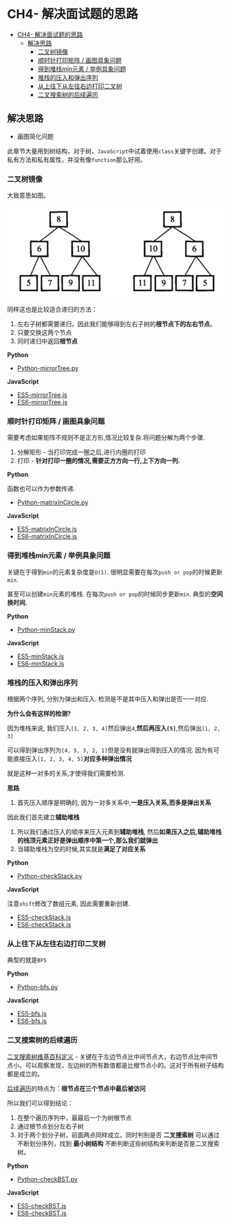 # CH4- 解决面试题的思路

<!-- TOC -->

- [CH4- 解决面试题的思路](#ch4--解决面试题的思路)
  - [解决思路](#解决思路)
    - [二叉树镜像](#二叉树镜像)
    - [顺时针打印矩阵 / 画图具象问题](#顺时针打印矩阵--画图具象问题)
    - [得到堆栈min元素 / 举例具象问题](#得到堆栈min元素--举例具象问题)
    - [堆栈的压入和弹出序列](#堆栈的压入和弹出序列)
    - [从上往下从左往右边打印二叉树](#从上往下从左往右边打印二叉树)
    - [二叉搜索树的后续遍历](#二叉搜索树的后续遍历)

<!-- /TOC -->

## 解决思路

* 画图简化问题

此章节大量用到树结构，对于树，`JavaScript`中试着使用`class`关键字创建。对于私有方法和私有属性，并没有像`function`那么好用。

### 二叉树镜像

大致意思如图。

![树的镜像](https://raw.githubusercontent.com/JiangWeixian/JS-Books/master/sword2offer/CH4-%E8%A7%A3%E5%86%B3%E9%9D%A2%E8%AF%95%E9%A2%98%E7%9B%AE%E7%9A%84%E6%80%9D%E8%B7%AF/img/%E6%A0%91%E7%9A%84%E9%95%9C%E5%83%8F.png)

同样这也是比较适合递归的方法：

1. 左右子树都需要递归，因此我们能够得到左右子树的**根节点下的左右节点**。
2. 只要交换这两个节点
3. 同时递归中返回**根节点**

**Python**

* [Python-mirrorTree.py](https://github.com/JiangWeixian/Algo/tree/master/Sword2offer/CH4-%E8%A7%A3%E9%A2%98%E6%80%9D%E8%B7%AF/Python)

**JavaScript**

* [ES5-mirrorTree.js](https://github.com/JiangWeixian/Algo/blob/master/Sword2offer/CH4-%E8%A7%A3%E9%A2%98%E6%80%9D%E8%B7%AF/ES5/mirrorTree.js)
* [ES6-mirrorTree.js](https://github.com/JiangWeixian/Algo/blob/master/Sword2offer/CH4-%E8%A7%A3%E9%A2%98%E6%80%9D%E8%B7%AF/ES6/mirrorTree.js)

### 顺时针打印矩阵 / 画图具象问题

需要考虑如果矩阵不规则不是正方形,情况比较复杂.将问题分解为两个步骤.

1. 分解矩形 - 当打印完成一圈之后,进行内圈的打印
2. 打印 - **针对打印一圈的情况,需要正方方向一行,上下方向一列.**

**Python**

函数也可以作为参数传递.

* [Python-matrixInCircle.py](https://github.com/JiangWeixian/Algo/blob/master/Sword2offer/CH4-%E8%A7%A3%E9%A2%98%E6%80%9D%E8%B7%AF/Python/matrixInCircle.py)

**JavaScript**

* [ES5-matrixInCircle.js](https://github.com/JiangWeixian/Algo/blob/master/Sword2offer/CH4-%E8%A7%A3%E9%A2%98%E6%80%9D%E8%B7%AF/ES5/matrixInCicle.js)
* [ES6-matrixInCircle.js](https://github.com/JiangWeixian/Algo/blob/master/Sword2offer/CH4-%E8%A7%A3%E9%A2%98%E6%80%9D%E8%B7%AF/ES6/matrixInCicle.js)

### 得到堆栈min元素 / 举例具象问题

关键在于得到`min`的元素复杂度是`O(1)`. 很明显需要在每次`push or pop`的时候更新`min`.

甚至可以创建`min`元素的堆栈. 在每次`push or pop`的时候同步更新`min`. 典型的**空间换时间.**

**Python**

* [Python-minStack.py](https://github.com/JiangWeixian/Algo/blob/master/Sword2offer/CH4-%E8%A7%A3%E9%A2%98%E6%80%9D%E8%B7%AF/Python/minStack.py)

**JavaScript**

* [ES5-minStack.js](https://github.com/JiangWeixian/Algo/blob/master/Sword2offer/CH4-%E8%A7%A3%E9%A2%98%E6%80%9D%E8%B7%AF/ES6/minStack.js)
* [ES6-minStack.js](https://github.com/JiangWeixian/Algo/blob/master/Sword2offer/CH4-%E8%A7%A3%E9%A2%98%E6%80%9D%E8%B7%AF/ES6/minStack.js)

### 堆栈的压入和弹出序列

根据两个序列, 分别为弹出和压入. 检测是不是其中压入和弹出是否一一对应.

**为什么会有这样的检测?**

因为堆栈来说, 我们压入`[1, 2, 3, 4]`然后弹出`4`,**然后再压入`[5]`**,然后弹出`[1, 2, 3]`

可以得到弹出序列为`[4, 5, 3, 2, 1]`但是没有就弹出得到压入的情况. 因为有可能直接压入`[1, 2, 3, 4, 5]`**对应多种弹出情况**

就是这种一对多的关系,才使得我们需要检测.

**思路**

1. 首先压入顺序是明确的, 因为一对多关系中,**一是压入关系,而多是弹出关系**

因此我们首先建立**辅助堆栈**

1. 所以我们通过压入的顺序来压入元素到**辅助堆栈**, 然后**如果压入之后,辅助堆栈的栈顶元素正好是弹出顺序中第一个,那么我们就弹出**
2. 当辅助堆栈为空的时候,其实就是**满足了对应关系**

**Python**

* [Python-checkStack.py](https://github.com/JiangWeixian/Algo/blob/master/Sword2offer/CH4-%E8%A7%A3%E9%A2%98%E6%80%9D%E8%B7%AF/Python/checkStack.py)

**JavaScript**

注意`shift`修改了数组元素, 因此需要重新创建.

* [ES5-checkStack.js](https://github.com/JiangWeixian/Algo/blob/master/Sword2offer/CH4-%E8%A7%A3%E9%A2%98%E6%80%9D%E8%B7%AF/ES5/checkStack.js)
* [ES6-checkStack.js](https://github.com/JiangWeixian/Algo/blob/master/Sword2offer/CH4-%E8%A7%A3%E9%A2%98%E6%80%9D%E8%B7%AF/ES6/checkStack.js)

### 从上往下从左往右边打印二叉树

典型的就是`BFS`

**Python**

* [Python-bfs.py](https://github.com/JiangWeixian/Algo/blob/master/Sword2offer/CH4-%E8%A7%A3%E9%A2%98%E6%80%9D%E8%B7%AF/Python/bfs.py)

**JavaScript**

* [ES5-bfs.js](https://github.com/JiangWeixian/Algo/blob/master/Sword2offer/CH4-%E8%A7%A3%E9%A2%98%E6%80%9D%E8%B7%AF/ES5/bfs.js)
* [ES6-bfs.js](https://github.com/JiangWeixian/Algo/blob/master/Sword2offer/CH4-%E8%A7%A3%E9%A2%98%E6%80%9D%E8%B7%AF/ES6/bfs.js)

### 二叉搜索树的后续遍历

[二叉搜索树维基百科定义](https://zh.wikipedia.org/wiki/%E4%BA%8C%E5%85%83%E6%90%9C%E5%B0%8B%E6%A8%B9) - 关键在于左边节点比中间节点大，右边节点比中间节点小。可以观察发现，左边树的所有数值都是比根节点小的。这对于所有树子结构都是成立的。

[后续遍历](https://zh.wikipedia.org/wiki/%E4%BA%8C%E5%8F%89%E6%A0%91#%E5%89%8D(%E5%85%88)%E5%BA%8F%E3%80%81%E4%B8%AD%E5%BA%8F%E3%80%81%E5%BE%8C%E5%BA%8F%E9%81%8D%E6%AD%B7)的特点为：**根节点在三个节点中最后被访问**

所以我们可以得到结论：

1. 在整个遍历序列中，最最后一个为树根节点
2. 通过根节点划分左右子树
3. 对于两个划分子树，前面两点同样成立。同时判别是否 **二叉搜索树** 可以通过不断划分序列，找到 **最小树结构** 不断判断这些树结构来判断是否是二叉搜索树。

**Python**

* [Python-checkBST.py](https://github.com/JiangWeixian/Algo/blob/master/Sword2offer/CH4-%E8%A7%A3%E9%A2%98%E6%80%9D%E8%B7%AF/Python/checkBST.py)

**JavaScript**

* [ES5-checkBST.js](https://github.com/JiangWeixian/Algo/blob/master/Sword2offer/CH4-%E8%A7%A3%E9%A2%98%E6%80%9D%E8%B7%AF/ES5/checkBST.js)
* [ES6-checkBST.js](https://github.com/JiangWeixian/Algo/blob/master/Sword2offer/CH4-%E8%A7%A3%E9%A2%98%E6%80%9D%E8%B7%AF/ES6/checkBST.js)
